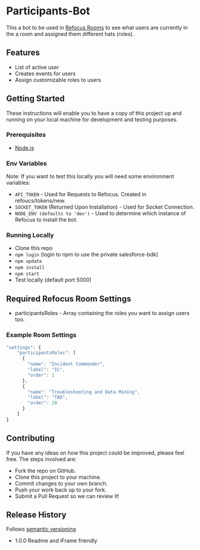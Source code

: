 # Participants-Bot
This a bot to be used in [Refocus Rooms](https://github.com/salesforce/refocus) to see what users are currently in the a room and assigned them different hats (roles).

## Features
* List of active user
* Creates events for users
* Assign customizable roles to users

## Getting Started
These instructions will enable you to have a copy of this project up and running on your local machine for development and testing purposes.

### Prerequisites
* [Node.js](https://nodejs.org/en/)

### Env Variables
Note: If you want to test this locally you will need some environment variables:
* ```API_TOKEN``` - Used for Requests to Refocus. Created in refoucs/tokens/new.
* ```SOCKET_TOKEN``` (Returned Upon Installation) - Used for Socket Connection.
* ```NODE_ENV (defaults to 'dev')``` - Used to determine which instance of Refocus to install the bot.

### Running Locally
* Clone this repo
* ```npm login``` (login to npm to use the private salesforce-bdk)
* ```npm update```
* ```npm install```
* ```npm start```
* Test locally (default port 5000)

## Required Refocus Room Settings
* participantsRoles - Array containing the roles you want to assign users too.

### Example Room Settings
```javascript
"settings": {
	"participantsRoles": [
	  {
	    "name": "Incident Commander",
	    "label": "IC",
	    "order": 1
	  },
	  {
	    "name": "Troubleshooting and Data Mining",
	    "label": "TAD",
	    "order": 20
	  }
	]
}
```

## Contributing
If you have any ideas on how this project could be improved, please feel free. The steps involved are:
* Fork the repo on GitHub.
* Clone this project to your machine.
* Commit changes to your own branch.
* Push your work back up to your fork.
* Submit a Pull Request so we can review it!

## Release History
Follows [semantic versioning](https://docs.npmjs.com/getting-started/semantic-versioning#semver-for-publishers)
* 1.0.0 Readme and iFrame friendly